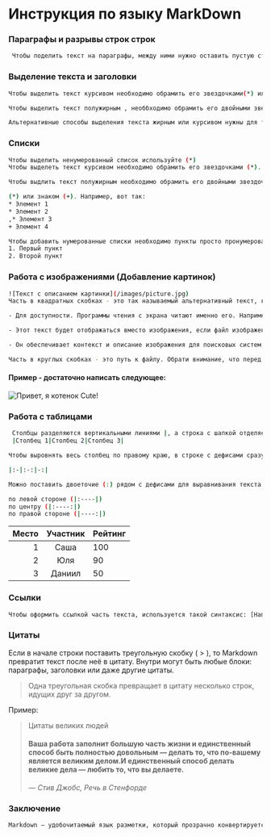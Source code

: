 # Инструкция по языку MarkDown

### Параграфы и разрывы строк строк 
```sh
 Чтобы поделить текст на параграфы, между ними нужно оставить пустую строку. Строка считается пустой, даже если в ней есть пробелы и табуляции. Если же строки находятся рядом, то они автоматически склеиваются в одну
 ```

### Выделение текста и заголовки 
```sh
Чтобы выделить текст курсивом необходимо обрамить его звездочками(*) или знаком нижнего подчеркивания (_). Например, *вот так* или _вот так_

Чтобы выделить текст полужирным , необбходимо обрамить его двойными звездочками (**) либо двойными знаками нижнего подчеркивания (__). Например **Вот так** или __вот так__

Альтернативные способы выделения текста жирным или курсивом нужны для того, чтобы мы могли совмещать оба этих способа. Например,  _текст может быть выделен курсивом и при этом быть *полужирным*_
```
### Списки
```sh
Чтобы выделить ненумерованный список используйте (*)
Чтобы выделеть текст курсивом необходимо обрамить его звездочками (*). Например, *вот так*

Чтобы выдлить текст полужирным необходимо обрамить его двойными звездочками (**). Например, **вот так**

(*) или знаком (+). Например, вот так:
* Элемент 1
* Элемент 2
,* Элемент 3
+ Элемент 4

Чтобы добавить нумерованные списки необходимо пункты просто пронумеровать. Например, вот так:
1. Первый пункт
2. Второй пункт
```
### Работа с изображениями (Добавление картинок)
```sh
![Текст с описанием картинки](/images/picture.jpg)
Часть в квадратных скобках - это так называемый альтернативный текст, который важен по следующим причинам:

- Для доступности. Программы чтения с экрана читают именно его. Например, для тех, кто плохо видит.

- Этот текст будет отображаться вместо изображения, если файл изображения не может быть загружен.

- Он обеспечивает контекст и описание изображения для поисковых систем, помогая им с поиском.

Часть в круглых скобках - это путь к файлу. Обрати внимание, что перед images стоит /. Без этого символа твой документ может отображаться нормально на твоем компьютере, но после загрузки на сервер в интернете она отображаться перестанет. Это одна из основных причин, почему так случается.
```

#### Пример - достаточно написать следующее:
![Привет, я котенок Cute!]( Сute.jpg )

### Работа с таблицами
```sh
 Столбцы разделяются вертикальными линиями |, а строка с шапкой отделяется от остальных дефисами -, которых можно ставить сколько угодно.
 |Столбец 1|Столбец 2|Столбец 3|

Чтобы выровнять весь столбец по правому краю, в строке с дефисами сразу после дефисов можно поставить двоеточие :. Чтобы выровнять содержимое по центру, надо поставить двоеточия с обеих сторон.

|:-|:-:|-:|

Можно поставить двоеточие (:) рядом с дефисами для выравнивания текста:

по левой стороне (|:----|)
по центру (|:----:|)
по правой стороне (|----:|)
```

| Место | Участник | Рейтинг |
|------:|:--------:|:--------|
| 1     | Саша     | 100   |
| 2     | Юля      | 90     |
| 3     | Даниил   | 50     |


### Ссылки
```sh
Чтобы оформить ссылкой часть текста, используется такой синтаксис: [Например - ссылка на мой сайт обучения](например: https://gb.ru/). Можно сделать всплывающую подсказку при наведении курсора. Для этого в круглых скобках после ссылки нужно поставить пробел и написать текст подсказки в кавычках.
```

### Цитаты

 Если в начале строки поставить треугольную скобку ( > ), то Markdown превратит текст после неё в цитату. Внутри могут быть любые блоки: параграфы, заголовки или даже другие цитаты.

 > Одна треугольная скобка
превращает в цитату несколько строк,
идущих друг за другом.

Пример:
>  Цитаты великих людей
> #### Ваша работа заполнит большую часть жизни и единственный способ быть полностью довольным — делать то, что по-вашему является великим делом.И единственный способ делать великие дела — любить то, что вы делаете.
>
> *— Стив Джобс, Речь в Стенфорде*


### Заключение
```sh
Markdown — удобочитаемый язык разметки, который прозрачно конвертируется в HTML. Его можно открывать и изменять в йлюбом редакторе текста. Широко используется для написания документаций и README-файлов.
```